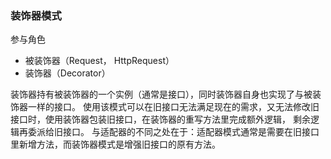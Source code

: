 ### 装饰器模式

参与角色
- 被装饰器（Request， HttpRequest）
- 装饰器（Decorator）

装饰器持有被装饰器的一个实例（通常是接口），同时装饰器自身也实现了与被装饰器一样的接口。
使用该模式可以在旧接口无法满足现在的需求，又无法修改旧接口时，使用装饰器包装旧接口，在装饰器的重写方法里完成额外逻辑，
剩余逻辑再委派给旧接口。
与适配器的不同之处在于：适配器模式通常是需要在旧接口里新增方法，而装饰器模式是增强旧接口的原有方法。
